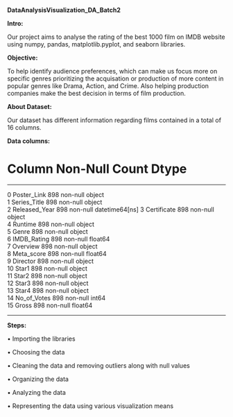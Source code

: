 **DataAnalysisVisualization_DA_Batch2**

**Intro:**

Our project aims to analyse the rating of the best 1000 film on IMDB website using numpy, pandas, matplotlib.pyplot, and seaborn libraries.

**Objective:**

To help identify audience preferences, which can make us focus more on specific genres prioritizing the acquisation or production of more content in popular genres like Drama, Action, and Crime. Also helping production companies make the best decision in terms of film production.

**About Dataset:**

Our dataset has different information regarding films contained in a total of 16 columns.

**Data columns:**

 #   Column         Non-Null Count  Dtype         
---  ------         --------------  -----         
 0   Poster_Link    898 non-null    object        
 1   Series_Title   898 non-null    object        
 2   Released_Year  898 non-null    datetime64[ns]
 3   Certificate    898 non-null    object        
 4   Runtime        898 non-null    object        
 5   Genre          898 non-null    object        
 6   IMDB_Rating    898 non-null    float64       
 7   Overview       898 non-null    object        
 8   Meta_score     898 non-null    float64       
 9   Director       898 non-null    object        
 10  Star1          898 non-null    object        
 11  Star2          898 non-null    object        
 12  Star3          898 non-null    object        
 13  Star4          898 non-null    object        
 14  No_of_Votes    898 non-null    int64         
 15  Gross          898 non-null    float64       
---  ------         --------------  -----  

**Steps:**

•	Importing the libraries

•	Choosing the data

•	Cleaning the data and removing outliers along with null values

•	Organizing the data

•	Analyzing the data

•	Representing the data using various visualization means

